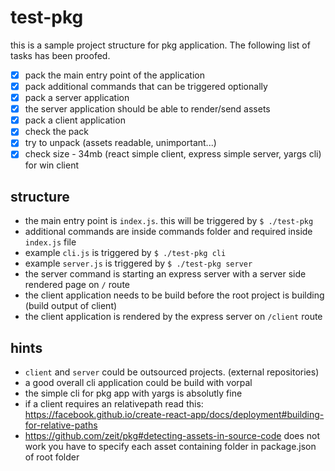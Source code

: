 # test-pkg

this is a sample project structure for pkg application.
The following list of tasks has been proofed.

- [x] pack the main entry point of the application
- [x] pack additional commands that can be triggered optionally
- [x] pack a server application
- [x] the server application should be able to render/send assets
- [x] pack a client application
- [x] check the pack
- [x] try to unpack (assets readable, unimportant...)
- [x] check size - 34mb (react simple client, express simple server, yargs cli) for win client

## structure

* the main entry point is `index.js`. this will be triggered by `$ ./test-pkg`
* additional commands are inside commands folder and required inside `index.js` file
* example `cli.js` is triggered by `$ ./test-pkg cli`
* example `server.js` is triggered by `$ ./test-pkg server`
* the server command is starting an express server with a server side rendered page on `/` route
* the client application needs to be build before the root project is building (build output of client)
* the client application is rendered by the express server on `/client` route

## hints

* `client` and `server` could be outsourced projects. (external repositories)
* a good overall cli application could be build with vorpal
* the simple cli for pkg app with yargs is absolutly fine
* if a client requires an relativepath read this: https://facebook.github.io/create-react-app/docs/deployment#building-for-relative-paths
* https://github.com/zeit/pkg#detecting-assets-in-source-code does not work you have to specify each asset containing folder in package.json of root folder